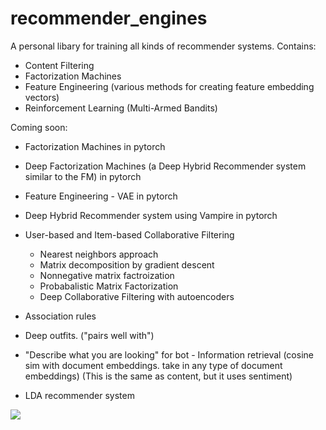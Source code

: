 # recommender_engines
A personal libary for training all kinds of recommender systems. 
Contains:
- Content Filtering
- Factorization Machines
- Feature Engineering (various methods for creating feature embedding vectors)
- Reinforcement Learning (Multi-Armed Bandits)

Coming soon:
- Factorization Machines in pytorch 
- Deep Factorization Machines (a Deep Hybrid Recommender system similar to the FM) in pytorch
- Feature Engineering - VAE in pytorch 
- Deep Hybrid Recommender system using Vampire in pytorch

- User-based and Item-based Collaborative Filtering
  * Nearest neighbors approach
  * Matrix decomposition by gradient descent
  * Nonnegative matrix factroization
  * Probabalistic Matrix Factorization
  * Deep Collaborative Filtering with autoencoders

- Association rules
- Deep outfits. ("pairs well with")
- "Describe what you are looking" for bot - Information retrieval (cosine sim with document embeddings. take in any type of document embeddings) (This is the same as content, but it uses sentiment)
- LDA recommender system
 
 
![](https://media.giphy.com/media/CIJsP7PsWvZM4/giphy.gif)
